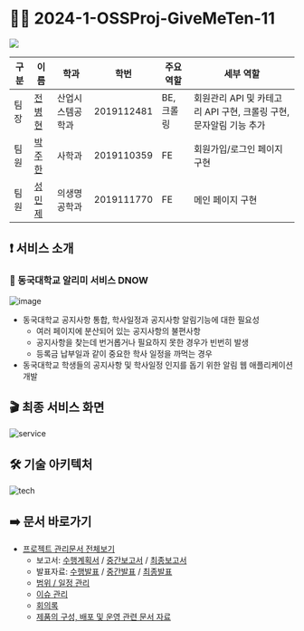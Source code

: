 # 🙋‍♂️ 2024-1-OSSProj-GiveMeTen-11

<div><img src="https://capsule-render.vercel.app/api?type=waving&color=0:99cc99,100:009630&height=200&section=header&text=GiveMeTen&fontSize=90" /></div>


|구분|이름|학과|학번|주요 역할|세부 역할|
|---|---|---|---|---|---|
|팀장|[전병현](https://github.com/IAMBH)|산업시스템공학과|2019112481|BE, 크롤링|회원관리 API 및 카테고리 API 구현, 크롤링 구현, 문자알림 기능 추가|
|팀원|[박주한](https://github.com/pjh0428)|사학과|2019110359|FE|회원가입/로그인 페이지 구현|
|팀원|[성민제](https://github.com/MinSungJe)|의생명공학과|2019111770|FE|메인 페이지 구현|

## ❗ 서비스 소개
### 📢 동국대학교 알리미 서비스 DNOW
![image](https://github.com/CSID-DGU/2024-1-OSSProj-GiveMeTen-11/assets/101497652/8bc66fd9-cb0d-42bd-b9e9-eac76e4b3ca0)

- 동국대학교 공지사항 통합, 학사일정과 공지사항 알림기능에 대한 필요성
    - 여러 페이지에 분산되어 있는 공지사항의 불편사항
    - 공지사항을 찾는데 번거롭거나 필요하지 못한 경우가 빈번히 발생
    - 등록금 납부일과 같이 중요한 학사 일정을 까먹는 경우
- 동국대학교 학생들의 공지사항 및 학사일정 인지를 돕기 위한 알림 웹 애플리케이션 개발

## 🎬 최종 서비스 화면
![service](https://github.com/CSID-DGU/2024-1-OSSProj-GiveMeTen-11/assets/101497652/ec51ece1-95c3-418f-8e47-d71cf8d68208)

## 🛠️ 기술 아키텍처
![tech](https://github.com/CSID-DGU/2024-1-OSSProj-GiveMeTen-11/assets/101497652/63501c63-7d77-4959-a86e-5970b4017d1e)

## ➡️ 문서 바로가기

- [프로젝트 관리문서 전체보기](https://github.com/CSID-DGU/2024-1-OSSProj-GiveMeTen-11/tree/main/Doc)
    - 보고서: [수행계획서](https://github.com/CSID-DGU/2024-1-OSSProj-GiveMeTen-11/blob/main/Doc/1_1_OSSProj_11_%EC%8B%AD%EC%9B%90%EC%A1%B0_%EC%88%98%ED%96%89%EA%B3%84%ED%9A%8D%EC%84%9C.md) / [중간보고서](https://github.com/CSID-DGU/2024-1-OSSProj-GiveMeTen-11/blob/main/Doc/2_1_OSSProj_11_%EC%8B%AD%EC%9B%90%EC%A1%B0_%EC%A4%91%EA%B0%84%EB%B3%B4%EA%B3%A0%EC%84%9C.md) / [최종보고서](https://github.com/CSID-DGU/2024-1-OSSProj-GiveMeTen-11/blob/main/Doc/3_1_OSSProj_11_%EC%8B%AD%EC%9B%90%EC%A1%B0_%EC%B5%9C%EC%A2%85%EB%B3%B4%EA%B3%A0%EC%84%9C.md)
    - 발표자료: [수행발표](https://github.com/CSID-DGU/2024-1-OSSProj-GiveMeTen-11/blob/main/Doc/1_2_OSSProj_11_%EC%8B%AD%EC%9B%90%EC%A1%B0_%EC%88%98%ED%96%89%EA%B3%84%ED%9A%8D%EB%B0%9C%ED%91%9C%EC%9E%90%EB%A3%8C.pptx) / [중간발표](https://github.com/CSID-DGU/2024-1-OSSProj-GiveMeTen-11/blob/main/Doc/2_2_OSSProj_11_%EC%8B%AD%EC%9B%90%EC%A1%B0_%EC%A4%91%EA%B0%84%EB%B0%9C%ED%91%9C%EC%9E%90%EB%A3%8C.pptx) / [최종발표](https://github.com/CSID-DGU/2024-1-OSSProj-GiveMeTen-11/blob/main/Doc/3_2_OSSProj_11_%EC%8B%AD%EC%9B%90%EC%A1%B0_%EC%B5%9C%EC%A2%85%EB%B0%9C%ED%91%9C%EC%9E%90%EB%A3%8C.pptx)
    - [범위 / 일정 관리](https://github.com/CSID-DGU/2024-1-OSSProj-GiveMeTen-11/blob/main/Doc/4_1_OSSProj_11_%EC%8B%AD%EC%9B%90%EC%A1%B0_%EB%B2%94%EC%9C%84_%EC%9D%BC%EC%A0%95_%EC%9D%B4%EC%8A%88%EA%B4%80%EB%A6%AC.md)
    - [이슈 관리](https://github.com/CSID-DGU/2024-1-OSSProj-GiveMeTen-11/issues)
    - [회의록](https://github.com/CSID-DGU/2024-1-OSSProj-GiveMeTen-11/blob/main/Doc/4_2_OSSProj_11_%EC%8B%AD%EC%9B%90%EC%A1%B0_%ED%9A%8C%EC%9D%98%EB%A1%9D.md)
    - [제품의 구성, 배포 및 운영 관련 문서 자료](https://github.com/CSID-DGU/2024-1-OSSProj-GiveMeTen-11/blob/main/Doc/4_3_OSSProj_11_%EC%8B%AD%EC%9B%90%EC%A1%B0_%EC%A0%9C%ED%92%88%EA%B5%AC%EC%84%B1%EB%B0%B0%ED%8F%AC%EC%9A%B4%EC%98%81%EC%9E%90%EB%A3%8C.md)